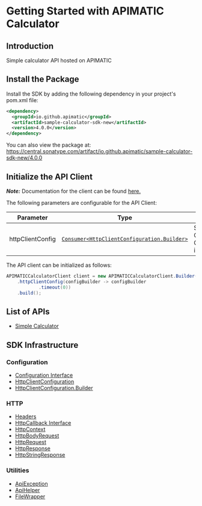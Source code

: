 
# Getting Started with APIMATIC Calculator

## Introduction

Simple calculator API hosted on APIMATIC

## Install the Package

Install the SDK by adding the following dependency in your project's pom.xml file:

```xml
<dependency>
  <groupId>io.github.apimatic</groupId>
  <artifactId>sample-calculator-sdk-new</artifactId>
  <version>4.0.0</version>
</dependency>
```

You can also view the package at:
https://central.sonatype.com/artifact/io.github.apimatic/sample-calculator-sdk-new/4.0.0

## Initialize the API Client

**_Note:_** Documentation for the client can be found [here.](https://www.github.com/sufyankhanrao/calculator-sdk-java-sdk/tree/4.0.0/doc/client.md)

The following parameters are configurable for the API Client:

| Parameter | Type | Description |
|  --- | --- | --- |
| httpClientConfig | [`Consumer<HttpClientConfiguration.Builder>`](https://www.github.com/sufyankhanrao/calculator-sdk-java-sdk/tree/4.0.0/doc/http-client-configuration-builder.md) | Set up Http Client Configuration instance. |

The API client can be initialized as follows:

```java
APIMATICCalculatorClient client = new APIMATICCalculatorClient.Builder()
    .httpClientConfig(configBuilder -> configBuilder
            .timeout(0))
    .build();
```

## List of APIs

* [Simple Calculator](https://www.github.com/sufyankhanrao/calculator-sdk-java-sdk/tree/4.0.0/doc/controllers/simple-calculator.md)

## SDK Infrastructure

### Configuration

* [Configuration Interface](https://www.github.com/sufyankhanrao/calculator-sdk-java-sdk/tree/4.0.0/doc/configuration-interface.md)
* [HttpClientConfiguration](https://www.github.com/sufyankhanrao/calculator-sdk-java-sdk/tree/4.0.0/doc/http-client-configuration.md)
* [HttpClientConfiguration.Builder](https://www.github.com/sufyankhanrao/calculator-sdk-java-sdk/tree/4.0.0/doc/http-client-configuration-builder.md)

### HTTP

* [Headers](https://www.github.com/sufyankhanrao/calculator-sdk-java-sdk/tree/4.0.0/doc/headers.md)
* [HttpCallback Interface](https://www.github.com/sufyankhanrao/calculator-sdk-java-sdk/tree/4.0.0/doc/http-callback-interface.md)
* [HttpContext](https://www.github.com/sufyankhanrao/calculator-sdk-java-sdk/tree/4.0.0/doc/http-context.md)
* [HttpBodyRequest](https://www.github.com/sufyankhanrao/calculator-sdk-java-sdk/tree/4.0.0/doc/http-body-request.md)
* [HttpRequest](https://www.github.com/sufyankhanrao/calculator-sdk-java-sdk/tree/4.0.0/doc/http-request.md)
* [HttpResponse](https://www.github.com/sufyankhanrao/calculator-sdk-java-sdk/tree/4.0.0/doc/http-response.md)
* [HttpStringResponse](https://www.github.com/sufyankhanrao/calculator-sdk-java-sdk/tree/4.0.0/doc/http-string-response.md)

### Utilities

* [ApiException](https://www.github.com/sufyankhanrao/calculator-sdk-java-sdk/tree/4.0.0/doc/api-exception.md)
* [ApiHelper](https://www.github.com/sufyankhanrao/calculator-sdk-java-sdk/tree/4.0.0/doc/api-helper.md)
* [FileWrapper](https://www.github.com/sufyankhanrao/calculator-sdk-java-sdk/tree/4.0.0/doc/file-wrapper.md)

